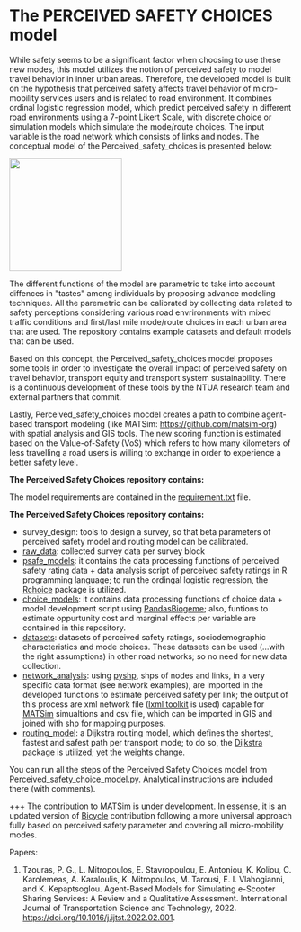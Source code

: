 # The PERCEIVED SAFETY CHOICES model

While safety seems to be a significant factor when choosing to use these new modes, this model utilizes the notion of perceived safety to model travel behavior in inner urban areas. Therefore, the developed model is built on the hypothesis that perceived safety affects travel behavior of micro-mobility services users and is related to road environment. It combines ordinal logistic regression model, which predict perceived safety in different road environments using a 7-point Likert Scale, with discrete choice or simulation models which simulate the mode/route choices. The input variable is the road network which consists of links and nodes. The conceptual model of the Perceived_safety_choices is presented below:

<img src="https://user-images.githubusercontent.com/121678451/210081262-8bda931f-2113-48c1-8e2c-246dc7266785.png" height="200">

The different functions of the model are parametric to take into account diffences in "tastes" among individuals by proposing advance modeling techniques. All the paremetric can be calibrated by collecting data related to safety perceptions considering various road envrironments with mixed traffic conditions and first/last mile mode/route choices in each urban area that are used. The repository contains example datasets and default models that can be used.

Based on this concept, the Perceived_safety_choices mocdel proposes some tools in order to investigate the overall impact of perceived safety on travel behavior, transport equity and transport system sustainability. There is a continuous development of these tools by the NTUA research team and external partners that commit.

Lastly, Perceived_safety_choices mocdel creates a path to combine agent-based transport modeling (like MATSim: https://github.com/matsim-org) with spatial analysis and GIS tools. The new scoring function is estimated based on the Value-of-Safety (VoS) which refers to how many kilometers of less travelling a road users is willing to exchange in order to experience a better safety level. 

**The Perceived Safety Choices repository contains:**


The model requirements are contained in the [requirement.txt](https://github.com/panosgjuras/Perceived_safety_choices/blob/main/requirements.txt) file.


**The Perceived Safety Choices repository contains:**
- survey_design: tools to design a survey, so that beta parameters of perceived safety model and routing model can be calibrated. 
- [raw_data](https://github.com/panosgjuras/Perceived_safety_choices/tree/main/raw_data): collected survey data per survey block
- [psafe_models](https://github.com/panosgjuras/Perceived_safety_choices/tree/main/psafe_models): it contains the data processing functions of perceived safety rating data + data analysis script of perceived safety ratings in R programming language; to run the ordingal logistic regression, the [Rchoice](https://github.com/cran/Rchoice) package is utilized.
- [choice_models](https://github.com/panosgjuras/Perceived_safety_choices/tree/main/choice_model): it contains data processing functions of choice data + model development script using [PandasBiogeme](https://github.com/michelbierlaire/biogeme); also, funtions to estimate oppurtunity cost and marginal effects per variable are contained in this repository.
- [datasets](https://github.com/panosgjuras/Perceived_safety_choices/tree/main/datasets): datasets of perceived safety ratings, sociodemographic characteristics and mode choices. These datasets can be used (...with the right assumptions) in other road networks; so no need for new data collection.
- [network_analysis](https://github.com/panosgjuras/Perceived_safety_choices/tree/main/network_analysis): using [pyshp](https://github.com/GeospatialPython/pyshp), shps of nodes and links, in a very specific data format (see network examples), are imported in the developed functions to estimate perceived safety per link; the output of this process are xml network file ([lxml toolkit](https://github.com/lxml/lxml) is used) capable for [MATSim](https://github.com/matsim-org) simualtions and csv file, which can be imported in GIS and joined with shp for mapping purposes.
- [routing_model](https://github.com/panosgjuras/Perceived_safety_choices/tree/main/routing_model): a Dijkstra routing model, which defines the shortest, fastest and safest path per transport mode; to do so, the [Dijkstra](https://github.com/ahojukka5/dijkstra) package is utilized; yet the weights change.

You can run all the steps of the Perceived Safety Choices model from [Perceived_safety_choice_model.py](https://github.com/panosgjuras/Perceived_safety_choices/blob/main/Perceived_safety_choice_model.py). Analytical instructions are included there (with comments). 

+++ The contribution to MATSim is under development. In essense, it is an updated version of [Bicycle](https://github.com/matsim-org/matsim-libs/tree/master/contribs/bicycle) contribution following a more universal approach fully based on perceived safety parameter and covering all micro-mobility modes.

Papers:
1. Tzouras, P. G., L. Mitropoulos, E. Stavropoulou, E. Antoniou, K. Koliou, C. Karolemeas, A. Karaloulis, K. Mitropoulos, M. Tarousi, E. I. Vlahogianni, and K. Kepaptsoglou. Agent-Based Models for Simulating e-Scooter Sharing Services: A Review and a Qualitative Assessment. International Journal of Transportation Science and Technology, 2022. https://doi.org/10.1016/j.ijtst.2022.02.001.

